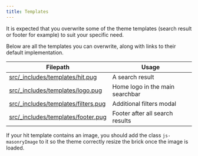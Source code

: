 ```yaml
---
title: Templates
---
```


It is expected that you overwrite some of the theme templates (search result or
footer for example) to suit your specific need.

Below are all the templates you can overwrite, along with links to their default
implementation.

| Filepath                                  | Usage                           |
| ----------------------------------------- | ------------------------------- |
| [src/\_includes/templates/hit.pug][1]     | A search result                 |
| [src/\_includes/templates/logo.pug][2]    | Home logo in the main searchbar |
| [src/\_includes/templates/filters.pug][3] | Additional filters modal        |
| [src/\_includes/templates/footer.pug][4]  | Footer after all search results |

If your hit template contains an image, you should add the class
`js-masonryImage` to it so the theme correctly resize the brick once the image
is loaded.

[1]: https://github.com/pixelastic/norska-theme-search/blob/master/src/_includes/templates/hit.pug
[2]: https://github.com/pixelastic/norska-theme-search/blob/master/src/_includes/templates/logo.pug
[3]: https://github.com/pixelastic/norska-theme-search/blob/master/src/_includes/templates/filters.pug
[4]: https://github.com/pixelastic/norska-theme-search/blob/master/src/_includes/templates/footer.pug
